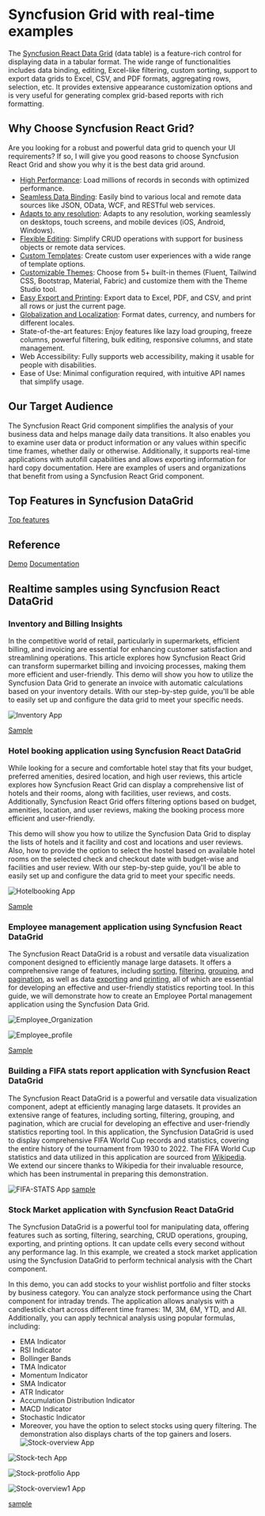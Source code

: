 # Syncfusion Grid with real-time examples
The [Syncfusion React Data Grid](https://ej2.syncfusion.com/react/demos/#/material3/grid/overview) (data table) is a feature-rich control for displaying data in a tabular format. The wide range of functionalities includes data binding, editing, Excel-like filtering, custom sorting, support to export data grids to Excel, CSV, and PDF formats, aggregating rows, selection, etc. It provides extensive appearance customization options and is very useful for generating complex grid-based reports with rich formatting.
## Why Choose Syncfusion React Grid?
Are you looking for a robust and powerful data grid to quench your UI requirements? If so, I will give you good reasons to choose Syncfusion React Grid and show you why it is the best data grid around.
-	[High Performance](https://www.syncfusion.com/react-components/react-data-grid/performance): Load millions of records in seconds with optimized performance.
-	[Seamless Data Binding](https://www.syncfusion.com/react-components/react-data-grid/data-binding): Easily bind to various local and remote data sources like JSON, OData, WCF, and RESTful web services.
-	[Adapts to any resolution](https://ej2.syncfusion.com/react/documentation/grid/adaptive): Adapts to any resolution, working seamlessly on desktops, touch screens, and mobile devices (iOS, Android, Windows).
-	[Flexible Editing](https://www.syncfusion.com/react-components/react-data-grid/editing): Simplify CRUD operations with support for business objects or remote data services.
-	[Custom Templates](https://ej2.syncfusion.com/react/documentation/grid/columns/column-template): Create custom user experiences with a wide range of template options.
- [Customizable Themes](https://ej2.syncfusion.com/themestudio/?theme=bootstrap5): Choose from 5+ built-in themes (Fluent, Tailwind CSS, Bootstrap, Material, Fabric) and customize them with the Theme Studio tool.
-	[Easy Export and Printing](https://ej2.syncfusion.com/react/documentation/grid/excel-export/excel-exporting): Export data to Excel, PDF, and CSV, and print all rows or just the current page.
-	[Globalization and Localization](https://ej2.syncfusion.com/react/documentation/grid/global-local): Format dates, currency, and numbers for different locales.
-	State-of-the-art features: Enjoy features like lazy load grouping, freeze columns, powerful filtering, bulk editing, responsive columns, and state management.
- Web Accessibility: Fully supports web accessibility, making it usable for people with disabilities.
- Ease of Use: Minimal configuration required, with intuitive API names that simplify usage.
## Our Target Audience
The Syncfusion React Grid component simplifies the analysis of your business data and helps manage daily data transitions. It also enables you to examine user data or product information or any values within specific time frames, whether daily or otherwise.
Additionally, it supports real-time applications with autofill capabilities and allows exporting information for hard copy documentation. Here are examples of users and organizations that benefit from using a Syncfusion React Grid component.
## Top Features in Syncfusion DataGrid
[Top features](https://www.syncfusion.com/blogs/post/top-5-features-react-data-grid)

## Reference 
[Demo](https://ej2.syncfusion.com/react/demos/#/material3/grid/overview)
[Documentation](https://ej2.syncfusion.com/react/documentation/grid/getting-started)

## Realtime samples using Syncfusion React DataGrid
### Inventory and Billing Insights
In the competitive world of retail, particularly in supermarkets, efficient billing, and invoicing are essential for enhancing customer satisfaction and streamlining operations. This article explores how Syncfusion React Grid can transform supermarket billing and invoicing processes, making them more efficient and user-friendly. This demo will show you how to utilize the Syncfusion Data Grid to generate an invoice with automatic calculations based on your inventory details. With our step-by-step guide, you'll be able to easily set up and configure the data grid to meet your specific needs.

![Inventory App](images/inventory-app.gif)

[Sample](https://github.com/SyncfusionExamples/react-grid-use-case-tutorial-samples/tree/master/Inventory%20Management%20and%20Invoice%20Generating) 

### Hotel booking application using Syncfusion React DataGrid
While looking for a secure and comfortable hotel stay that fits your budget, preferred amenities, desired location, and high user reviews, this article explores how Syncfusion React Grid can display a comprehensive list of hotels and their rooms, along with facilities, user reviews, and costs. Additionally, Syncfusion React Grid offers filtering options based on budget, amenities, location, and user reviews, making the booking process more efficient and user-friendly.

This demo will show you how to utilize the Syncfusion Data Grid to display the lists of hotels and it facility and cost and locations and user reviews. Also, how to provide the option to select the hostel based on available hotel rooms on the selected check and checkout date with budget-wise and facilities and user review. With our step-by-step guide, you'll be able to easily set up and configure the data grid to meet your specific needs.

![Hotelbooking App](images/hotel-app.gif)

[Sample](https://github.com/SyncfusionExamples/react-grid-use-case-tutorial-samples/tree/master/Hotel-booking-App)


### Employee management application using Syncfusion React DataGrid
The Syncfusion React DataGrid is a robust and versatile data visualization component designed to efficiently manage large datasets. It offers a comprehensive range of features, including  [sorting](https://ej2.syncfusion.com/react/documentation/grid/sorting), [filtering](https://ej2.syncfusion.com/react/documentation/grid/filtering/filtering), [grouping](https://ej2.syncfusion.com/react/documentation/grid/grouping/grouping), and [pagination](https://ej2.syncfusion.com/react/documentation/grid/paging), as well as data [exporting](https://ej2.syncfusion.com/react/documentation/grid/excel-export/excel-exporting) and [printing](https://ej2.syncfusion.com/react/documentation/grid/print), all of which are essential for developing an effective and user-friendly statistics reporting tool. In this guide, we will demonstrate how to create an Employee Portal management application using the Syncfusion Data Grid.

![Employee_Organization](images/EmployeeManagement_organization.gif)

![Employee_profile](images/EmployeeManagement_myprofile.gif)

[Sample](https://github.com/SyncfusionExamples/react-grid-use-case-tutorial-samples/tree/master/Employee_Managment_App)

### Building a FIFA stats report application with Syncfusion React DataGrid
The Syncfusion React DataGrid is a powerful and versatile data visualization component, adept at efficiently managing large datasets. It provides an extensive range of features, including sorting, filtering, grouping, and pagination, which are crucial for developing an effective and user-friendly statistics reporting tool. In this application, the Syncfusion DataGrid is used to display comprehensive FIFA World Cup records and statistics, covering the entire history of the tournament from 1930 to 2022.
The FIFA World Cup statistics and data utilized in this application are sourced from [Wikipedia](https://en.wikipedia.org/wiki/FIFA_World_Cup_records_and_statistics). We extend our sincere thanks to Wikipedia for their invaluable resource, which has been instrumental in preparing this demonstration.

![FIFA-STATS App](images/fifa.gif)
[sample](https://github.com/SyncfusionExamples/react-grid-use-case-tutorial-samples/tree/master/FIFA-STATS)

### Stock Market application with Syncfusion React DataGrid
The Syncfusion DataGrid is a powerful tool for manipulating data, offering features such as sorting, filtering, searching, CRUD operations, grouping, exporting, and printing options. It can update cells every second without any performance lag. In this example, we created a stock market application using the Syncfusion DataGrid to perform technical analysis with the Chart component.

In this demo, you can add stocks to your wishlist portfolio and filter stocks by business category. You can analyze stock performance using the Chart component for intraday trends. The application allows analysis with a candlestick chart across different time frames: 1M, 3M, 6M, YTD, and All. Additionally, you can apply technical analysis using popular formulas, including:

- EMA Indicator
- RSI Indicator
- Bollinger Bands
- TMA Indicator
- Momentum Indicator
- SMA Indicator
- ATR Indicator
- Accumulation Distribution Indicator
- MACD Indicator
- Stochastic Indicator
- Moreover, you have the option to select stocks using query filtering. The demonstration also displays charts of the top gainers and losers.
![Stock-overview App](images/Stock_Market_allpage.gif)

![Stock-tech App](images/Stock_Market_stock_analysis.gif)

![Stock-protfolio App](images/Stock_Market_myportfolio.gif)

![Stock-overview1 App](images/Stock_Market_overview.gif)
  
  
[sample](https://github.com/SyncfusionExamples/react-grid-use-case-tutorial-samples/tree/master/Stock-Market-Application)
